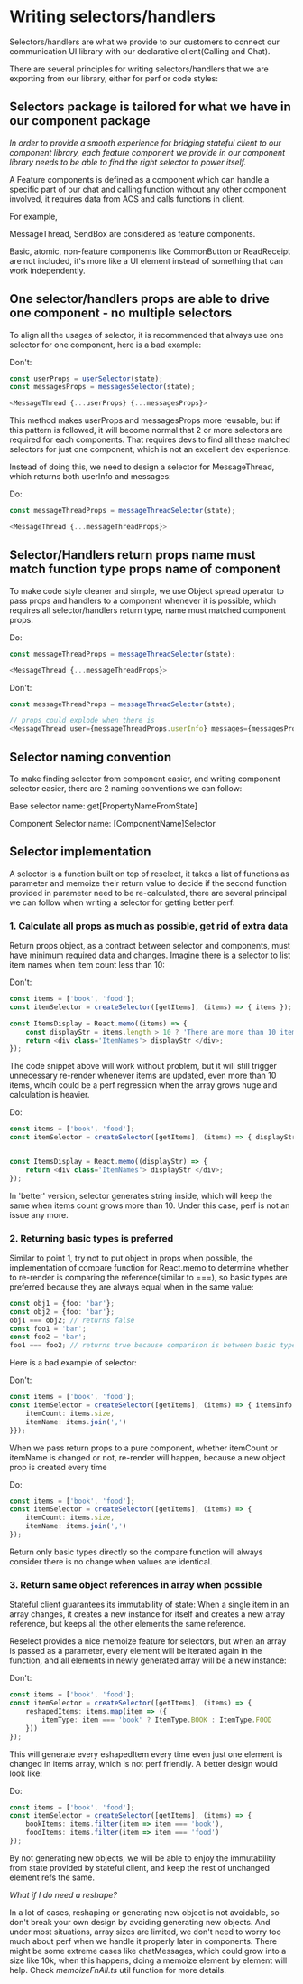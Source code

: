 # Writing selectors/handlers

Selectors/handlers are what we provide to our customers to connect our communication UI library with our declarative client(Calling and Chat).

There are several principles for writing selectors/handlers that we are exporting from our library, either for perf or code styles:

## Selectors package is tailored for what we have in our component package

*In order to provide a smooth experience for bridging stateful client to our component library, each feature component we provide in our component library needs to be able to find the right selector to power itself.*

A Feature components is defined as a component which can handle a specific part of our chat and calling function without any other component involved, it requires data from ACS and calls functions in client. 

For example,

MessageThread, SendBox are considered as feature components.

Basic, atomic, non-feature components like CommonButton or ReadReceipt are not included, it's more like a UI element instead of something that can work independently.

## One selector/handlers props are able to drive one component - no multiple selectors

To align all the usages of selector, it is recommended that always use one selector for one component, here is a bad example:

Don't:
```typescript
const userProps = userSelector(state);
const messagesProps = messagesSelector(state);

<MessageThread {...userProps} {...messagesProps}>
```

This method makes userProps and messagesProps more reusable, but if this pattern is followed, it will become normal that 2 or more selectors are required for each components. That requires devs to find all these matched selectors for just one component, which is not an excellent dev experience.

Instead of doing this, we need to design a selector for MessageThread, which returns both userInfo and messages:

Do:
```typescript
const messageThreadProps = messageThreadSelector(state);

<MessageThread {...messageThreadProps}>
```

## Selector/Handlers return props name must match function type props name of component

To make code style cleaner and simple, we use Object spread operator to pass props and handlers to a component whenever it is possible, which requires all selector/handlers return type, name must matched component props. 

Do:
```typescript
const messageThreadProps = messageThreadSelector(state);

<MessageThread {...messageThreadProps}>
```

Don't:
```typescript
const messageThreadProps = messageThreadSelector(state);

// props could explode when there is 
<MessageThread user={messageThreadProps.userInfo} messages={messagesProps.chatMessages}>
```

## Selector naming convention

To make finding selector from component easier, and writing component selector easier, there are 2 naming conventions we can follow:

Base selector name: get[PropertyNameFromState]

Component Selector name: [ComponentName]Selector

## Selector implementation

A selector is a function built on top of reselect, it takes a list of functions as parameter and memoize their return value to decide if the second function provided in parameter need to be re-calculated, there are several principal we can follow when writing a selector for getting better perf:

### 1. Calculate all props as much as possible, get rid of extra data

Return props object, as a contract between selector and components, must have minimum required data and changes.
Imagine there is a selector to list item names when item count less than 10:

Don't:
```typescript
const items = ['book', 'food'];
const itemSelector = createSelector([getItems], (items) => { items });

const ItemsDisplay = React.memo((items) => {
    const displayStr = items.length > 10 ? 'There are more than 10 items in the page...' : items.join(',');
    return <div class='ItemNames'> displayStr </div>;
});

```
The code snippet above will work without problem, but it will still trigger unnecessary re-render whenever items are updated, even more than 10 items, whcih could be a perf regression when the array grows huge and calculation is heavier.

Do:
```typescript
const items = ['book', 'food'];
const itemSelector = createSelector([getItems], (items) => { displayStrs: items.length > 10 ? 'There are more than 10 items in the page...' : items.join(',') });


const ItemsDisplay = React.memo((displayStr) => {
    return <div class='ItemNames'> displayStr </div>;
});
```

In 'better' version, selector generates string inside, which will keep the same when items count grows more than 10. Under this case, perf is not an issue any more.

### 2. Returning basic types is preferred 

Similar to point 1, try not to put object in props when possible, the implementation of compare function for React.memo to determine whether to re-render is comparing the reference(similar to ===), so basic types are preferred because they are always equal when in the same value:

```typescript
const obj1 = {foo: 'bar'};
const obj2 = {foo: 'bar'};
obj1 === obj2; // returns false
const foo1 = 'bar';
const foo2 = 'bar';
foo1 === foo2; // returns true because comparison is between basic types
```

Here is a bad example of selector:

Don't:
```typescript
const items = ['book', 'food'];
const itemSelector = createSelector([getItems], (items) => { itemsInfo: {
    itemCount: items.size,
    itemName: items.join(',')
}});
```

When we pass return props to a pure component, whether itemCount or itemName is changed or not, re-render will happen, because a new object prop is created every time

Do:
```typescript
const items = ['book', 'food'];
const itemSelector = createSelector([getItems], (items) => { 
    itemCount: items.size,
    itemName: items.join(',')
});
```

Return only basic types directly so the compare function will always consider there is no change when values are identical.

### 3. Return same object references in array when possible 

Stateful client guarantees its immutability of state: When a single item in an array changes, it creates a new instance for itself and creates a new array reference, but keeps all the other elements the same reference.

Reselect provides a nice memoize feature for selectors, but when an array is passed as a parameter, every element will be iterated again in the function, and all elements in newly generated array will be a new instance:

Don't:
```typescript
const items = ['book', 'food'];
const itemSelector = createSelector([getItems], (items) => { 
    reshapedItems: items.map(item => ({
        itemType: item === 'book' ? ItemType.BOOK : ItemType.FOOD
    }))
});
```

This will generate every eshapedItem every time even just one element is changed in items array, which is not perf friendly. A better design would look like:

Do:
```typescript
const items = ['book', 'food'];
const itemSelector = createSelector([getItems], (items) => { 
    bookItems: items.filter(item => item === 'book'),
    foodItems: items.filter(item => item === 'food')
});
```
By not generating new objects, we will be able to enjoy the immutability from state provided by stateful client, and keep the rest of unchanged element refs the same.

*What if I do need a reshape?*

In a lot of cases, reshaping or generating new object is not avoidable, so don't break your own design by avoiding generating new objects. And under most situations, array sizes are limited, we don't need to worry too much about perf when we handle it properly later in components. There might be some extreme cases like chatMessages, which could grow into a size like 10k, when this happens, doing a memoize element by element will help. Check *memoizeFnAll.ts* util function for more details.
